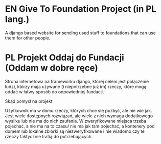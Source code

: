 # EN Give To Foundation Project (in PL lang.)
A django based website for sending used stuff to foundations that can use them for other people. 


# PL Projekt Oddaj do Fundacji (Oddam w dobre ręce)
Strona internetowa na frameworku django, której celem jest połączenie ludzi, którzy maja używane (i niepotrzebne już im) rzeczy, które mogą oddać w łatwy sposób do odpowiedniej fundacji. 


Skąd pomysł na projekt

Użytkownik ma w domu rzeczy, których chce się pozbyć, ale nie wie jak.
Jest wiele dostępnych rozwiązań, ale wiele z nich wymaga dodatkowego wysiłku lub nie ma do nich zaufania. W zweryfikowane miejsca trzeba pojechać, a nie ma na to czasu/ nie ma jak tam pojechać, a kontenery pod domem lub lokalne zbiórki są niezweryfikowane i nie wiadomo czy te rzeczy faktycznie trafią do potrzebujących.

